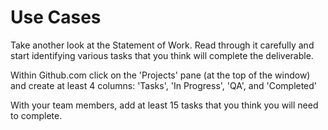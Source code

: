 # Use Cases

Take another look at the Statement of Work. Read through it carefully and start identifying various tasks that you think will complete the deliverable.

Within Github.com click on the 'Projects' pane (at the top of the window) and create at least 4 columns: 'Tasks', 'In Progress', 'QA', and 'Completed'

With your team members, add at least 15 tasks that you think you will need to complete.
